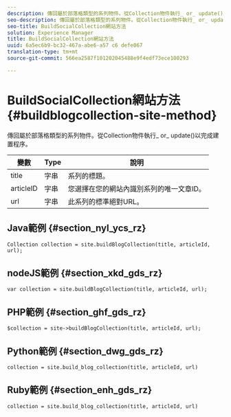 ```yaml
---
description: 傳回屬於部落格類型的系列物件。從Collection物件執行_ or_ update()以完成建置程序。
seo-description: 傳回屬於部落格類型的系列物件。從Collection物件執行_ or_ update()以完成建置程序。
seo-title: BuildSocialCollection網站方法
solution: Experience Manager
title: BuildSocialCollection網站方法
uuid: 6a5ec6b9-bc32-467a-abe6-a57 c6 defe067
translation-type: tm+mt
source-git-commit: 566ea2587f101202045488e9f4edf73ece100293

---
```



# BuildSocialCollection網站方法{#buildblogcollection-site-method}

傳回屬於部落格類型的系列物件。從Collection物件執行_ or_ update()以完成建置程序。

| 變數 | Type | 說明 |
|--- |--- |--- |
| title | 字串 | 系列的標題。 |
| articleID | 字串 | 您選擇在您的網站內識別系列的唯一文章ID。 |
| url | 字串 | 此系列的標準絕對URL。 |

## Java範例 {#section_nyl_ycs_rz}

```
Collection collection = site.buildBlogCollection(title, articleId, url); 
```

## nodeJS範例 {#section_xkd_gds_rz}

```
var collection = site.buildBlogCollection(title, articleId, url); 
```

## PHP範例 {#section_ghf_gds_rz}

```
$collection = site->buildBlogCollection(title, articleId, url); 
```

## Python範例 {#section_dwg_gds_rz}

```
collection = site.build_blog_collection(title, articleId, url) 
```

## Ruby範例 {#section_enh_gds_rz}

```
collection = site.build_blog_collection(title, articleId, url) 
```

